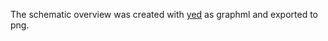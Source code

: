 The schematic overview was created with [yed](https://www.yworks.com/products/yed) as graphml and exported to png.
